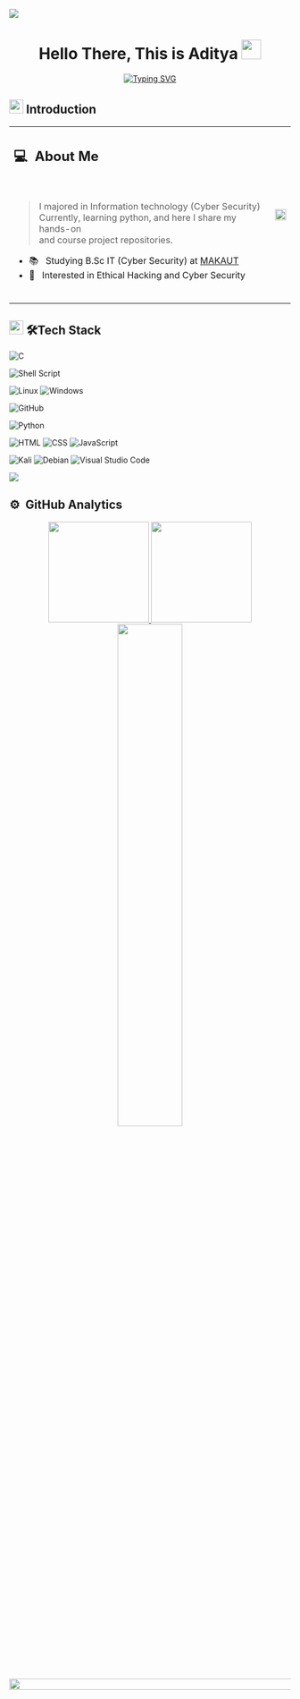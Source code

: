<!--
Here are some ideas to get you started:

- 🔭 I’m currently working on ...
- 🌱 I’m currently learning ...
- 👯 I’m looking to collaborate on ...
- 🤔 I’m looking for help with ...
- 💬 Ask me about ...
- 📫 How to reach me: ...
- 😄 Pronouns: ...
- ⚡ Fun fact: ...
-->
![](https://komarev.com/ghpvc/?username=aditya-githb&style=flat&color=blue)
<h1 align="center">Hello There, This is Aditya <img src="https://media.giphy.com/media/TEnXkcsHrP4YedChhA/giphy.gif" width="35"></h1>
<p align="center">
  <a href="https://git.io/typing-svg"><img src="https://readme-typing-svg.demolab.com?font=Architects+Daughter&pause=1000&size=35&center=true&random=false&width=900&height=60&lines=Ethical+Hacking+%7C+Cyber+Security+%7C+Pentesting+;C+%7C+Python+%7C+SQL+%7C+HTML+%7C+CSS+;Always+learning+new+things..." alt="Typing SVG" /></a>
</p>

## <img src="https://c.tenor.com/NCRHhqkXrJYAAAAi/programmers-go-internet.gif" width="25">  <b>Introduction</b>
<table width="100%">
  <tr>
    <td>
      <h2> 💻 &nbsp;About Me </h2>
      <br>
      <blockquote>
        <p> 
          I majored in Information technology (Cyber Security)
          <br>
          Currently, learning python, and here I share my hands-on  
          <br>
          and course project repositories.
        </p>
      </blockquote>
       <ul>
        <!-- <li>🎓 &nbsp; B.Sc of Electrical Engineering at <a href="https://ut.ac.ir/en">UT</a></li> -->
        <li>📚 &nbsp; Studying B.Sc IT (Cyber Security) at <a href="https://makautwb.ac.in">MAKAUT</a></li> 
        <!-- <li>👩‍💻 &nbsp; Junior Java Back-end Developer </li> -->
        <!-- <li>👩‍💻 &nbsp; Flutter Developer </li> -->
        <li>🤔 &nbsp; Interested in Ethical Hacking and Cyber Security</li>
       </ul>
       <br>
    </td>
    <td>
     <p align="center">
      <a href="https://github.com/aditya-githb">
       <img src="[Images/about.svg](https://img.freepik.com/free-vector/cute-hacker-operating-laptop-cartoon-vector-icon-illustration-people-technology-icon-isolated-flat_138676-8330.jpg?t=st=1717010620~exp=1717014220~hmac=5b7ab7235aafde312f4ec253dea2d7e7077b4a7e1d900726b13d9815105c740c&w=740)" width="100%"/>
      </a>
     </p>
    </td>
  </tr>
</table>  

## <img src="https://media2.giphy.com/media/QssGEmpkyEOhBCb7e1/giphy.gif?cid=ecf05e47a0n3gi1bfqntqmob8g9aid1oyj2wr3ds3mg700bl&rid=giphy.gif" width ="25"><b> 🛠Tech Stack </b>

<!-- ![Flutter](https://img.shields.io/badge/Flutter-%2302569B.svg?style=for-the-badge&logo=Flutter&logoColor=white) -->
<!-- ![Dart](https://img.shields.io/badge/dart-%230175C2.svg?style=for-the-badge&logo=dart&logoColor=white) -->
<!-- ![Java](https://img.shields.io/badge/java-%23ED8B00.svg?style=for-the-badge&logo=openjdk&logoColor=white) -->
<!-- ![Kotlin](https://img.shields.io/badge/kotlin-%237F52FF.svg?style=for-the-badge&logo=kotlin&logoColor=white) -->
![C](https://img.shields.io/badge/c-%230175C2.svg?style=for-the-badge&logo=c&logoColor=white)
<!-- ![C++](https://img.shields.io/badge/c++-%2300599C.svg?style=for-the-badge&logo=c%2B%2B&logoColor=white) -->
<!-- ![Firebase](https://img.shields.io/badge/firebase-%23039BE5.svg?style=for-the-badge&logo=firebase) -->
![Shell Script](https://img.shields.io/badge/shell_script-%23121011.svg?style=for-the-badge&logo=gnu-bash&logoColor=white)
<!-- ![Docker](https://img.shields.io/badge/docker-%230db7ed.svg?style=for-the-badge&logo=docker&logoColor=white) -->
<!-- ![MySQL](https://img.shields.io/badge/mysql-4479A1.svg?style=for-the-badge&logo=mysql&logoColor=white) -->
<!-- ![Android](https://img.shields.io/badge/Android-3DDC84?style=for-the-badge&logo=android&logoColor=white) -->
<!-- ![iOS](https://img.shields.io/badge/iOS-000000?style=for-the-badge&logo=ios&logoColor=white) -->
![Linux](https://img.shields.io/badge/Linux-FCC624?style=for-the-badge&logo=linux&logoColor=black)
![Windows](https://img.shields.io/badge/Windows-0078D6?style=for-the-badge&logo=windows&logoColor=white)

<!-- ![LeetCode](https://img.shields.io/badge/LeetCode-000000?flat-square&logo=LeetCode&logoColor=#d16c06) -->
<!-- ![Hackerrank](https://img.shields.io/badge/-Hackerrank-2EC866?flat-square&logo=HackerRank&logoColor=white) -->
<!-- ![Figma](https://img.shields.io/badge/figma-%23F24E1E.svg?flat-square&logo=figma&logoColor=white) -->
<!-- ![Git](https://img.shields.io/badge/-Git-05122A?style=flat-square&logo=git) -->
![GitHub](https://img.shields.io/badge/-GitHub-05122A?style=flat-square&logo=github)
<!-- ![GitLab](https://img.shields.io/badge/gitlab-%23181717.svg?style=flat-square&logo=gitlab&logoColor=white) -->
![Python](https://img.shields.io/badge/python-3670A0?style=flat-square&logo=python&logoColor=ffdd54)
<!-- ![NumPy](https://img.shields.io/badge/numpy-%23013243.svg?style=flat-square&logo=numpy&logoColor=white) -->
<!-- ![TensorFlow](https://img.shields.io/badge/TensorFlow-%23FF6F00.svg?style=flat-square&logo=TensorFlow&logoColor=white) -->
<!-- ![Keras](https://img.shields.io/badge/Keras-%23D00000.svg?style=flat-square&logo=Keras&logoColor=white) -->
<!-- ![Pandas](https://img.shields.io/badge/pandas-%23150458.svg?style=flat-square&logo=pandas&logoColor=white) -->
<!-- ![scikit-learn](https://img.shields.io/badge/scikit--learn-%23F7931E.svg?style=flat-square&logo=scikit-learn&logoColor=white) -->
<!-- ![SQLite](https://img.shields.io/badge/sqlite-%2307405e.svg?style=flat-square&logo=sqlite&logoColor=white) -->
![HTML](https://img.shields.io/badge/-HTML-05122A?style=flat-square&logo=HTML5)
![CSS](https://img.shields.io/badge/-CSS-05122A?style=flat-square&logo=CSS3&logoColor=1572B6)
![JavaScript](https://img.shields.io/badge/-JavaScript-05122A?style=flat-square&logo=javascript)
<!-- ![NodeJS](https://img.shields.io/badge/node.js-6DA55F?style=flat-square&logo=node.js&logoColor=white) -->
<!-- ![NPM](https://img.shields.io/badge/NPM-%23CB3837.svg?style=flat-square&logo=npm&logoColor=white) -->
<!-- ![React](https://img.shields.io/badge/react-%2320232a.svg?style=flat-square&logo=react&logoColor=%2361DAFB) -->
<!-- ![Postman](https://img.shields.io/badge/Postman-FF6C37?style=flat-square&logo=postman&logoColor=white) -->
<!-- ![PHP](https://img.shields.io/badge/php-%23777BB4.svg?style=flat-square&logo=php&logoColor=white) -->
<!-- ![CMake](https://img.shields.io/badge/CMake-%23008FBA.svg?style=flat-square&logo=cmake&logoColor=white) -->
<!-- ![YAML](https://img.shields.io/badge/yaml-%23ffffff.svg?style=flat-square&logo=yaml&logoColor=151515) -->

<!-- ![Arch Linux](https://img.shields.io/badge/Arch_Linux-1793D1.svg?style=flat&logo=arch-linux&logoColor=white) -->
![Kali](https://img.shields.io/badge/Kali-268BEE?style=flat&logo=kalilinux&logoColor=white)
![Debian](https://img.shields.io/badge/Debian-D70A53?style=flat&logo=debian&logoColor=white)
![Visual Studio Code](https://img.shields.io/badge/-Visual%20Studio%20Code-05122A?style=flat&logo=visual-studio-code&logoColor=007ACC)
<!-- ![Neovim](https://img.shields.io/badge/NeoVim-%2357A143.svg?&style=flat&logo=neovim&logoColor=white) -->
<!-- ![IntelliJ IDEA](https://img.shields.io/badge/IntelliJIDEA-000000.svg?style=flat&logo=intellij-idea&logoColor=white) -->
<!-- ![Android Studio](https://img.shields.io/badge/android%20studio-346ac1?style=flat&logo=android%20studio&logoColor=white) -->
<!-- ![PyCharm](https://img.shields.io/badge/pycharm-143?style=flat&logo=pycharm&logoColor=black&color=black&labelColor=green) -->
<!-- ![Insomnia](https://img.shields.io/badge/Insomnia-black?style=flat&logo=insomnia&logoColor=5849BE) -->

<img src="https://user-images.githubusercontent.com/73097560/115834477-dbab4500-a447-11eb-908a-139a6edaec5c.gif">

## ⚙️ &nbsp;GitHub Analytics

<p align="center">
  <a href="https://github.com/aditya-githb"> 
    <img height="180em" src="https://github-readme-stats-eight-theta.vercel.app/api?username=aditya-githb&show_icons=true&theme=algolia&include_all_commits=true&count_private=true"/>
    <img height="180em" src="https://github-readme-stats-eight-theta.vercel.app/api/top-langs/?username=aditya-githb&layout=compact&langs_count=8&theme=algolia&include_all_commits=true&count_private=true"/>
    <img width="48%" src="https://github-readme-streak-stats.herokuapp.com/?user=aditya-githb&layout=compact&langs_count=8&theme=algolia&include_all_commits=true&count_private=true" />
  </a>    
</p>


<!--📏LINE-->
<img src="https://i.imgur.com/dBaSKWF.gif" height="20" width="1000"> 
